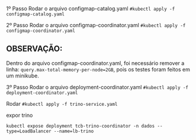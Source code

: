 1º Passo
Rodar o arquivo configmap-catalog.yaml 
`#kubectl apply -f configmap-catalog.yaml`

2º Passo
Rodar o arquivo configmap-coordinator.yaml
`#kubectl apply -f configmap-coordinator.yaml`

OBSERVAÇÃO: 
-------------
Dentro do arquivo configmap-coordinator.yaml, foi necessário remover a linha: `query.max-total-memory-per-node=2GB`, pois os testes foram feitos em um minikube.

3º Passo
Rodar o arquivo deployment-coordinator.yaml
`#kubectl apply -f deployment-coordinator.yaml`

Rodar 
`#kubectl apply -f trino-service.yaml`

expor trino 

`kubectl expose deployment tcb-trino-coordinator -n dados --type=LoadBalancer --name=lb-trino`
